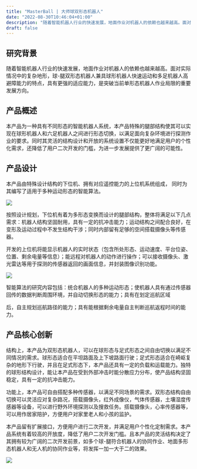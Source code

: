 ```yaml
---
title: "MasterBall | 大师球双形态机器人"
date: "2022-08-30T10:46:04+01:00"
description: "随着智能机器人行业的快速发展，地面作业对机器人的依赖也越来越高。面对实际情况中的复杂地形，球-腿双形态机器人兼具球形机器人快速运动和多足机器人高避障能力的特点，具有更强的适应能力，是突破当前 …"
draft: false
---
```



## 研究背景

随着智能机器人行业的快速发展，地面作业对机器人的依赖也越来越高。面对实际情况中的复杂地形，球-腿双形态机器人兼具球形机器人快速运动和多足机器人高避障能力的特点，具有更强的适应能力，是突破当前单形态机器人作业局限的重要发展方向。

## 产品概述

本产品为一种具有不同形态的智能机器人系统，本产品特殊的腿部结构使其可以实现在球形机器人和六足机器人之间进行形态切换，以满足面向复杂环境进行探测作业的要求。同时其灵活的结构设计和开放的系统设置不仅能更好地满足用户的个性化需求，还降低了用户二次开发的门槛，为进一步发展提供了更广阔的可能性。

## 产品设计

本产品由特殊设计结构的下位机、拥有对应遥控能力的上位机系统组成， 同时为其编写了适用于多种运动形态的智能算法。

![](http://sol.dlut.everains.com/wp-content/uploads/2022/08/image-4.png)

按照设计规划，下位机有着为多形态变换而设计的腿部结构，整体将满足以下几点需求：机器人结构坚固耐用，具有一定的抗冲击能力；运动结构之间配合良好，在变形及运动过程中不发生结构干涉；同时内部留有足够的空间搭载摄像头等传感器。

开发的上位机将能显示机器人的实时状态（包含所处形态、运动速度、平台位姿、位置、剩余电量等信息）；能远程对机器人的动作进行操作；可以接收摄像头、激光雷达等用于探测的传感器返回的画面信息，并封装图像识别功能。

![](http://sol.dlut.everains.com/wp-content/uploads/2022/08/image-5.png)

智能算法的研究内容包括：统合机器人的多种运动形态；使机器人具有通过传感器回传的数据判断周围环境，并自动切换形态的能力；具有在划定巡航区域

后，自主规划巡航路径的能力；具有能根据剩余电量自主判断巡航返程时间的能力。

## 产品核心创新

结构上，本产品为双形态机器人，可以在球形态与足式形态之间自由切换以满足不同情况的需求。球形态适合在平坦路面及上下坡路面行驶；足式形态适合在崎岖复杂的地形下行驶，并且在足式形态下，本产品还具有一定的负载和运载能力。独特的球形结构设计，能让本产品在受到外部冲击时能分散应力分布，使产品结构坚固稳定，具有一定的抗冲击能力。

功能上，本产品可自由搭配多种传感器，以满足不同场景的需求。双形态结构自由切换可以灵活应对复杂路况，搭载摄像头，红外成像仪，气体传感器，土壤湿度传感器等设备，可以进行野外环境探测以及搜救任务。搭载摄像头，心率传感器等，可以用作居家陪护，方便用户对家里老人和小孩的监护。

本产品留有扩展接口，方便用户进行二次开发，并满足用户个性化定制需求。本产品系统有着较高的开放度，降低了用户二次开发门槛。且本产品的灵活结构决定了其拥有较为广阔的二次开发前景，如多个球-腿符合机器人的协同作业、地面多形态机器人和无人机的协同作业等，将发挥一加一大于二的效果。

![](http://1.15.39.16/wp-content/uploads/2023/08/cropped-%E5%BE%AE%E4%BF%A1%E5%9B%BE%E7%89%87_20220804124439-1024x768-1.jpg)